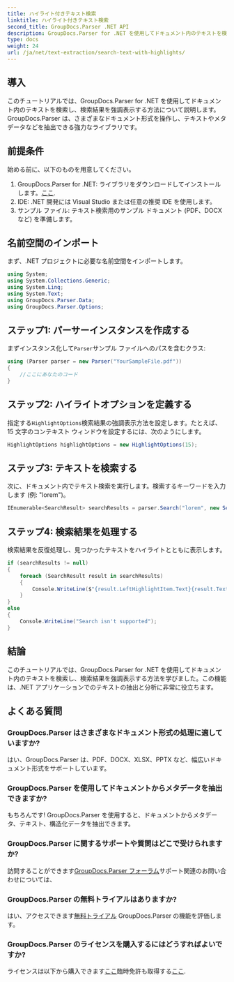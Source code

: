 ```yaml
---
title: ハイライト付きテキスト検索
linktitle: ハイライト付きテキスト検索
second_title: GroupDocs.Parser .NET API
description: GroupDocs.Parser for .NET を使用してドキュメント内のテキストを検索および強調表示する方法を学びます。貴重な洞察を効率的に抽出します。
type: docs
weight: 24
url: /ja/net/text-extraction/search-text-with-highlights/
---
```

## 導入
このチュートリアルでは、GroupDocs.Parser for .NET を使用してドキュメント内のテキストを検索し、検索結果を強調表示する方法について説明します。GroupDocs.Parser は、さまざまなドキュメント形式を操作し、テキストやメタデータなどを抽出できる強力なライブラリです。
## 前提条件
始める前に、以下のものを用意してください。
1.  GroupDocs.Parser for .NET: ライブラリをダウンロードしてインストールします。[ここ](https://releases.groupdocs.com/parser/net/).
2. IDE: .NET 開発には Visual Studio または任意の推奨 IDE を使用します。
3. サンプル ファイル: テキスト検索用のサンプル ドキュメント (PDF、DOCX など) を準備します。

## 名前空間のインポート
まず、.NET プロジェクトに必要な名前空間をインポートします。
```csharp
using System;
using System.Collections.Generic;
using System.Linq;
using System.Text;
using GroupDocs.Parser.Data;
using GroupDocs.Parser.Options;
```
## ステップ1: パーサーインスタンスを作成する
まずインスタンス化して`Parser`サンプル ファイルへのパスを含むクラス:
```csharp
using (Parser parser = new Parser("YourSampleFile.pdf"))
{
    //ここにあなたのコード
}
```
## ステップ2: ハイライトオプションを定義する
指定する`HighlightOptions`検索結果の強調表示方法を設定します。たとえば、15 文字のコンテキスト ウィンドウを設定するには、次のようにします。
```csharp
HighlightOptions highlightOptions = new HighlightOptions(15);
```
## ステップ3: テキストを検索する
次に、ドキュメント内でテキスト検索を実行します。検索するキーワードを入力します (例: "lorem")。
```csharp
IEnumerable<SearchResult> searchResults = parser.Search("lorem", new SearchOptions(true, false, false, highlightOptions));
```
## ステップ4: 検索結果を処理する
検索結果を反復処理し、見つかったテキストをハイライトとともに表示します。
```csharp
if (searchResults != null)
{
    foreach (SearchResult result in searchResults)
    {
        Console.WriteLine($"{result.LeftHighlightItem.Text}{result.Text}{result.RightHighlightItem.Text}");
    }
}
else
{
    Console.WriteLine("Search isn't supported");
}
```

## 結論
このチュートリアルでは、GroupDocs.Parser for .NET を使用してドキュメント内のテキストを検索し、検索結果を強調表示する方法を学びました。この機能は、.NET アプリケーションでのテキストの抽出と分析に非常に役立ちます。

## よくある質問
### GroupDocs.Parser はさまざまなドキュメント形式の処理に適していますか?
はい、GroupDocs.Parser は、PDF、DOCX、XLSX、PPTX など、幅広いドキュメント形式をサポートしています。
### GroupDocs.Parser を使用してドキュメントからメタデータを抽出できますか?
もちろんです! GroupDocs.Parser を使用すると、ドキュメントからメタデータ、テキスト、構造化データを抽出できます。
### GroupDocs.Parser に関するサポートや質問はどこで受けられますか?
訪問することができます[GroupDocs.Parser フォーラム](https://forum.groupdocs.com/c/parser/17)サポート関連のお問い合わせについては、
### GroupDocs.Parser の無料トライアルはありますか?
はい、アクセスできます[無料トライアル](https://releases.groupdocs.com/) GroupDocs.Parser の機能を評価します。
### GroupDocs.Parser のライセンスを購入するにはどうすればよいですか?
ライセンスは以下から購入できます[ここ](https://purchase.groupdocs.com/buy)臨時免許も取得する[ここ](https://purchase.groupdocs.com/temporary-license/).